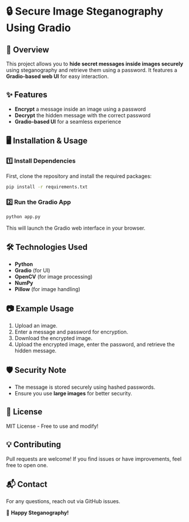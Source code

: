 # 🔒 Secure Image Steganography Using Gradio

## 📌 Overview
This project allows you to **hide secret messages inside images securely** using steganography and retrieve them using a password. It features a **Gradio-based web UI** for easy interaction.

## ✨ Features
- **Encrypt** a message inside an image using a password
- **Decrypt** the hidden message with the correct password
- **Gradio-based UI** for a seamless experience

## 🖥️ Installation & Usage
### 1️⃣ Install Dependencies
First, clone the repository and install the required packages:
```sh
pip install -r requirements.txt
```

### 2️⃣ Run the Gradio App
```sh
python app.py
```
This will launch the Gradio web interface in your browser.

## 🛠️ Technologies Used
- **Python**
- **Gradio** (for UI)
- **OpenCV** (for image processing)
- **NumPy**
- **Pillow** (for image handling)

## 📷 Example Usage
1. Upload an image.
2. Enter a message and password for encryption.
3. Download the encrypted image.
4. Upload the encrypted image, enter the password, and retrieve the hidden message.

## 🛡️ Security Note
- The message is stored securely using hashed passwords.
- Ensure you use **large images** for better security.

## 📜 License
MIT License - Free to use and modify!

## 💡 Contributing
Pull requests are welcome! If you find issues or have improvements, feel free to open one.

## 📬 Contact
For any questions, reach out via GitHub issues.

🚀 **Happy Steganography!**


